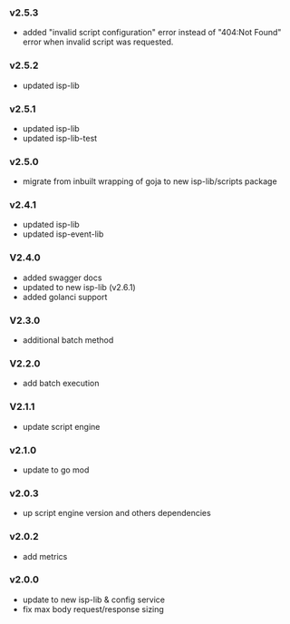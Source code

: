 ### v2.5.3
* added "invalid script configuration" error instead of "404:Not Found" error when invalid script was requested.
### v2.5.2
* updated isp-lib
### v2.5.1
* updated isp-lib
* updated isp-lib-test
### v2.5.0
* migrate from inbuilt wrapping of goja to new isp-lib/scripts package
### v2.4.1
* updated isp-lib
* updated isp-event-lib
### V2.4.0
* added swagger docs
* updated to new isp-lib (v2.6.1)
* added golanci support
### V2.3.0
* additional batch method 
### V2.2.0
* add batch execution
### V2.1.1
* update script engine
### v2.1.0
* update to go mod
### v2.0.3
* up script engine version and others dependencies
### v2.0.2
* add metrics
### v2.0.0
* update to new isp-lib & config service
* fix max body request/response sizing
